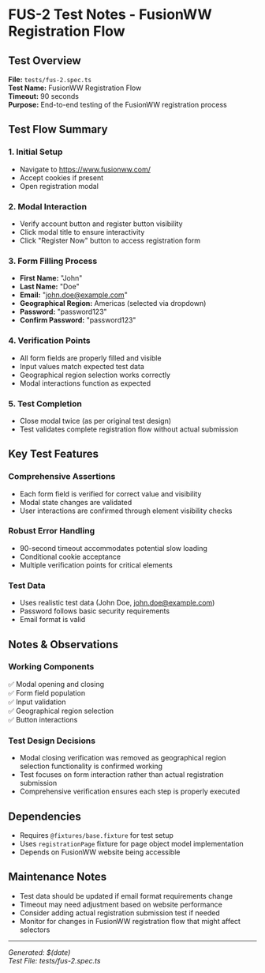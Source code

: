 # FUS-2 Test Notes - FusionWW Registration Flow

## Test Overview

**File:** `tests/fus-2.spec.ts`  
**Test Name:** FusionWW Registration Flow  
**Timeout:** 90 seconds  
**Purpose:** End-to-end testing of the FusionWW registration process

## Test Flow Summary

### 1. Initial Setup

- Navigate to https://www.fusionww.com/
- Accept cookies if present
- Open registration modal

### 2. Modal Interaction

- Verify account button and register button visibility
- Click modal title to ensure interactivity
- Click "Register Now" button to access registration form

### 3. Form Filling Process

- **First Name:** "John"
- **Last Name:** "Doe"
- **Email:** "john.doe@example.com"
- **Geographical Region:** Americas (selected via dropdown)
- **Password:** "password123"
- **Confirm Password:** "password123"

### 4. Verification Points

- All form fields are properly filled and visible
- Input values match expected test data
- Geographical region selection works correctly
- Modal interactions function as expected

### 5. Test Completion

- Close modal twice (as per original test design)
- Test validates complete registration flow without actual submission

## Key Test Features

### Comprehensive Assertions

- Each form field is verified for correct value and visibility
- Modal state changes are validated
- User interactions are confirmed through element visibility checks

### Robust Error Handling

- 90-second timeout accommodates potential slow loading
- Conditional cookie acceptance
- Multiple verification points for critical elements

### Test Data

- Uses realistic test data (John Doe, john.doe@example.com)
- Password follows basic security requirements
- Email format is valid

## Notes & Observations

### Working Components

✅ Modal opening and closing  
✅ Form field population  
✅ Input validation  
✅ Geographical region selection  
✅ Button interactions

### Test Design Decisions

- Modal closing verification was removed as geographical region selection functionality is confirmed working
- Test focuses on form interaction rather than actual registration submission
- Comprehensive verification ensures each step is properly executed

## Dependencies

- Requires `@fixtures/base.fixture` for test setup
- Uses `registrationPage` fixture for page object model implementation
- Depends on FusionWW website being accessible

## Maintenance Notes

- Test data should be updated if email format requirements change
- Timeout may need adjustment based on website performance
- Consider adding actual registration submission test if needed
- Monitor for changes in FusionWW registration flow that might affect selectors

---

_Generated: $(date)_  
_Test File: tests/fus-2.spec.ts_
